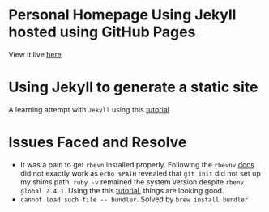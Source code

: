 # Personal Homepage Using Jekyll hosted using GitHub Pages
View it live [here](mathana96.github.io)

# Using Jekyll to generate a static site

A learning attempt with `Jekyll` using this [tutorial](https://opensource.com/article/17/4/getting-started-jekyll?sc_cid=70160000001273HAAQ)

# Issues Faced and Resolve
* It was a pain to get `rbevn` installed properly. Following the `rbevnv` [docs](https://github.com/rbenv/rbenv) did not exactly work as `echo $PATH` revealed that `git init` did not set up my shims path. `ruby -v` remained the system version despite `rbenv global 2.4.1`.  Using the this [tutorial](https://gorails.com/setup/osx/10.11-el-capitan), things are looking good.
* `cannot load such file -- bundler`. Solved by `brew install bundler` 
